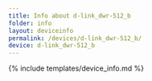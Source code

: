 ```yaml
---
title: Info about d-link_dwr-512_b
folder: info
layout: deviceinfo
permalink: /devices/d-link_dwr-512_b/
device: d-link_dwr-512_b
---
```

{% include templates/device_info.md %}
